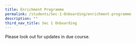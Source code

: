 ```yaml
---
title: Enrichment Programme
permalink: /students/Sec-1-Onboarding/enrichment-programme
description: ""
third_nav_title: Sec 1 Onboarding
---
```

Please look out for updates in due course.